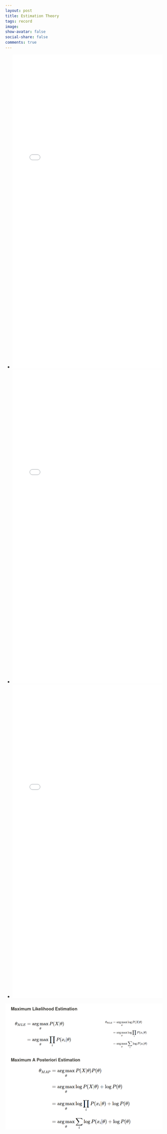 ```yaml
---
layout: post
title: Estimation Theory
tags: record
image:
show-avatar: false
social-share: false
comments: true
---
```


- <embed src="/assets/docs/Estimation/StevenKay1.pdf" type="application/pdf" width="100%" height=1000>
- <embed src="/assets/docs/Estimation/StevenKay2.pdf" type="application/pdf" width="100%" height=1000>
- <embed src="/assets/docs/Estimation/Daphne Koller, Nir Friedman - Probabilistic Graphical Models_ Principles and Techniques.pdf.pdf" type="application/pdf" width="100%" height=1000>

![1](/assets/img/estimation/compare.png)
